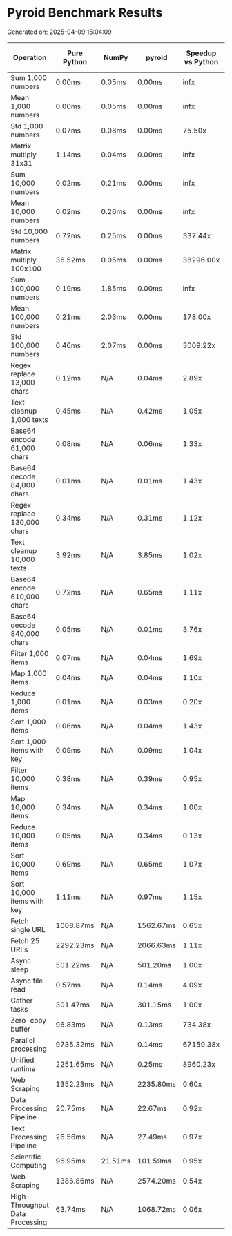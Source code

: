 # Pyroid Benchmark Results

Generated on: 2025-04-09 15:04:09

| Operation | Pure Python | NumPy | pyroid | Speedup vs Python | Speedup vs NumPy |
|-----------|------------|-------|--------|-------------------|------------------|
| Sum 1,000 numbers | 0.00ms | 0.05ms | 0.00ms | infx | N/A |
| Mean 1,000 numbers | 0.00ms | 0.05ms | 0.00ms | infx | N/A |
| Std 1,000 numbers | 0.07ms | 0.08ms | 0.00ms | 75.50x | 83.75x |
| Matrix multiply 31x31 | 1.14ms | 0.04ms | 0.00ms | infx | N/A |
| Sum 10,000 numbers | 0.02ms | 0.21ms | 0.00ms | infx | N/A |
| Mean 10,000 numbers | 0.02ms | 0.26ms | 0.00ms | infx | N/A |
| Std 10,000 numbers | 0.72ms | 0.25ms | 0.00ms | 337.44x | 114.67x |
| Matrix multiply 100x100 | 36.52ms | 0.05ms | 0.00ms | 38296.00x | 48.25x |
| Sum 100,000 numbers | 0.19ms | 1.85ms | 0.00ms | infx | N/A |
| Mean 100,000 numbers | 0.21ms | 2.03ms | 0.00ms | 178.00x | 1707.00x |
| Std 100,000 numbers | 6.46ms | 2.07ms | 0.00ms | 3009.22x | 965.22x |
| Regex replace 13,000 chars | 0.12ms | N/A | 0.04ms | 2.89x | N/A |
| Text cleanup 1,000 texts | 0.45ms | N/A | 0.42ms | 1.05x | N/A |
| Base64 encode 61,000 chars | 0.08ms | N/A | 0.06ms | 1.33x | N/A |
| Base64 decode 84,000 chars | 0.01ms | N/A | 0.01ms | 1.43x | N/A |
| Regex replace 130,000 chars | 0.34ms | N/A | 0.31ms | 1.12x | N/A |
| Text cleanup 10,000 texts | 3.92ms | N/A | 3.85ms | 1.02x | N/A |
| Base64 encode 610,000 chars | 0.72ms | N/A | 0.65ms | 1.11x | N/A |
| Base64 decode 840,000 chars | 0.05ms | N/A | 0.01ms | 3.76x | N/A |
| Filter 1,000 items | 0.07ms | N/A | 0.04ms | 1.69x | N/A |
| Map 1,000 items | 0.04ms | N/A | 0.04ms | 1.10x | N/A |
| Reduce 1,000 items | 0.01ms | N/A | 0.03ms | 0.20x | N/A |
| Sort 1,000 items | 0.06ms | N/A | 0.04ms | 1.43x | N/A |
| Sort 1,000 items with key | 0.09ms | N/A | 0.09ms | 1.04x | N/A |
| Filter 10,000 items | 0.38ms | N/A | 0.39ms | 0.95x | N/A |
| Map 10,000 items | 0.34ms | N/A | 0.34ms | 1.00x | N/A |
| Reduce 10,000 items | 0.05ms | N/A | 0.34ms | 0.13x | N/A |
| Sort 10,000 items | 0.69ms | N/A | 0.65ms | 1.07x | N/A |
| Sort 10,000 items with key | 1.11ms | N/A | 0.97ms | 1.15x | N/A |
| Fetch single URL | 1008.87ms | N/A | 1562.67ms | 0.65x | N/A |
| Fetch 25 URLs | 2292.23ms | N/A | 2066.63ms | 1.11x | N/A |
| Async sleep | 501.22ms | N/A | 501.20ms | 1.00x | N/A |
| Async file read | 0.57ms | N/A | 0.14ms | 4.09x | N/A |
| Gather tasks | 301.47ms | N/A | 301.15ms | 1.00x | N/A |
| Zero-copy buffer | 96.83ms | N/A | 0.13ms | 734.38x | N/A |
| Parallel processing | 9735.32ms | N/A | 0.14ms | 67159.38x | N/A |
| Unified runtime | 2251.65ms | N/A | 0.25ms | 8960.23x | N/A |
| Web Scraping | 1352.23ms | N/A | 2235.80ms | 0.60x | N/A |
| Data Processing Pipeline | 20.75ms | N/A | 22.67ms | 0.92x | N/A |
| Text Processing Pipeline | 26.56ms | N/A | 27.49ms | 0.97x | N/A |
| Scientific Computing | 96.95ms | 21.51ms | 101.59ms | 0.95x | 0.21x |
| Web Scraping | 1386.86ms | N/A | 2574.20ms | 0.54x | N/A |
| High-Throughput Data Processing | 63.74ms | N/A | 1068.72ms | 0.06x | N/A |
